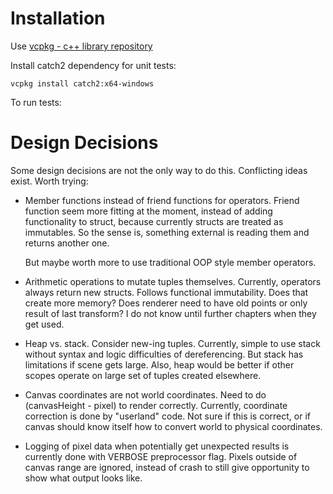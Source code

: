 Installation
===============

Use [vcpkg - c++ library repository](https://vcpkg.io/en/index.html)

Install catch2 dependency for unit tests:

`vcpkg install catch2:x64-windows`

To run tests:

Design Decisions
================

Some design decisions are not the only way to do this. Conflicting ideas exist. Worth trying:
* Member functions instead of friend functions for operators.
  Friend function seem more fitting at the moment, instead of adding functionality to struct, 
  because currently structs are treated as immutables. 
  So the sense is, something external is reading them and returns another one.

  But maybe worth more to use traditional OOP style member operators.

* Arithmetic operations to mutate tuples themselves.
  Currently, operators always return new structs. Follows functional immutability.
  Does that create more memory? Does renderer need to have old points or only result of last transform?
  I do not know until further chapters when they get used.

* Heap vs. stack. Consider new-ing tuples.
  Currently, simple to use stack without syntax and logic difficulties of dereferencing.
  But stack has limitations if scene gets large. Also, heap would be better if other scopes
  operate on large set of tuples created elsewhere.

* Canvas coordinates are not world coordinates. Need to do (canvasHeight - pixel) to render correctly.
  Currently, coordinate correction is done by "userland" code. Not sure if this is correct, or if canvas
  should know itself how to convert world to physical coordinates.

* Logging of pixel data when potentially get unexpected results is currently done with VERBOSE preprocessor flag.
  Pixels outside of canvas range are ignored, instead of crash to still give opportunity to show what
  output looks like.
